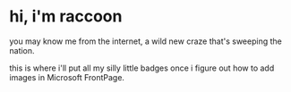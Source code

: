 # hi, i'm raccoon

you may know me from the internet, a wild new craze that's sweeping the nation.

this is where i'll put all my silly little badges once i figure out how to add images in Microsoft FrontPage.
